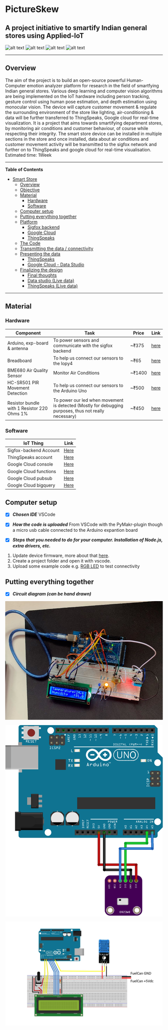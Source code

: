 
# PictureSkew
## A project initiative to smartify Indian general stores using Applied-IoT


<p float="left">
    <img src="https://i.pinimg.com/originals/c9/7b/f4/c97bf4edade6960d543bf51011234532.jpg" alt="alt text" width="110px" height="auto">
    <img src="https://hitconsultant.net/wp-content/uploads/2018/09/CareCloud-Google.png" alt="alt text" width="110px" height="auto">
    <img src="https://www.connectedfinland.fi/wp-content/uploads/2017/10/Sigfox-Logo.png" alt="alt text" width="110px" height="auto">
    <img src="https://www.iotone.com/files/vendor/logo_Thingspeak.jpg" alt="alt text" width="110x" height="auto">
</p>
 
---
## Overview
The aim of the project is to build an open-source powerful
Human-Computer emotion analyzer platform for research in the field of
smartfying Indian general stores. Various deep learning and computer
vision algorithms are being implemented on the IoT hardware including
person tracking, gesture control using human pose estimation, and depth
estimation using monocular vision. The device will capture customer
movement & regulate the surrounding environment of the store like lighting,
air-conditioning & data will be further transferred to ThingSpeaks,
Google cloud for real-time visualization. It is a project that aims towards smartifying department stores, by monitoring air conditions and customer behaviour, of course while respecting their integrity. The smart store device can be installed in multiple sections in the store and once installed, data about air conditions and customer movement activity will be transmitted to the sigfox network and further on to ThingSpeaks and google cloud for real-time visualisation.
Estimated time: 1Week

---
**Table of Contents**
- [Smart Store](#smart-store)
  - [Overview](#overview)
  - [Objective](#objective)
  - [Material](#material)
    - [Hardware](#hardware)
    - [Software](#software)
  - [Computer setup](#computer-setup)
  - [Putting everything together](#putting-everything-together)
  - [Platform](#platform)
    - [Sigfox backend](#sigfox-backend)
    - [Google Cloud](#google-cloud)
    - [ThingSpeaks](#ThingSpeaks)
  - [The Code](#the-code)
  - [Transmitting the data / connectivity](#transmitting-the-data--connectivity)
  - [Presenting the data](#presenting-the-data)
    - [ThingSpeaks](#ThingSpeaks-1)
    - [Google Cloud - Data Studio](#google-cloud---data-studio)
  - [Finalizing the design](#finalizing-the-design)
    - [Final thoughts](#final-thoughts)
    - [Data studio (Live data)](#data-studio-live-data)
    - [ThingSpeaks (Live data)](#ThingSpeaks-live-data)

---


## Material

### Hardware
| Component                    | Task             | Price  | Link
| -----------------------------| ---------------- |--------|---
| Arduino, exp-board & antenna   | To power sensors and communicate with the sigfox backend          | ~₹375   | [here](https://www.electronicscomp.com/arduino-uno-r3-compatible-best-price-india)
| Breadboard      | To help us connect our sensors to the lopy4 | ~₹65 | [here](https://www.roboelements.com/product/400-point-solderless-prototype-breadboard/)
| BME680 Air Quality Sensor      | Monitor Air Conditions | ~₹1400 | [here](https://www.amazon.in/Robocraze-BME680-Temperature-Humidity-Pressure/dp/B07WT5H63R/ref=asc_df_B07WT5H63R/?tag=googleshopdes-21&linkCode=df0&hvadid=397074532463&hvpos=&hvnetw=g&hvrand=3579343116281868515&hvpone=&hvptwo=&hvqmt=&hvdev=c&hvdvcmdl=&hvlocint=&hvlocphy=9061680&hvtargid=pla-837220458430&psc=1&ext_vrnc=hi)
| HC-SR501 PIR Movement Detection      | To help us connect our sensors to the Arduino Uno | ~₹500 | [here](https://create.arduino.cc/projecthub/electropeak/pir-motion-sensor-how-to-use-pirs-w-arduino-raspberry-pi-18d7fa)
| Resistor bundle with 1 Resistor 220 Ohms 1%      | To power our led when movement is detected (Mostly for debugging purposes, thus not really necessary) | ~₹450 | [here](https://www.amazon.in/Electronic-Components-Breadboard-transistor-components/dp/B08SR1M4CH/ref=asc_df_B08SR1M4CH/?tag=googleshopdes-21&linkCode=df0&hvadid=397081650884&hvpos=&hvnetw=g&hvrand=10282259566278470469&hvpone=&hvptwo=&hvqmt=&hvdev=c&hvdvcmdl=&hvlocint=&hvlocphy=9061680&hvtargid=pla-1169061307883&psc=1&ext_vrnc=hi)


### Software
| IoT Thing | Link   |
| --------- | ----------- |
| Sigfox-backend Account   | [Here](https://support.sigfox.com/docs/backend-user-account-creation)          |
| ThingSpeaks account      | [Here](https://thingspeak.com/login/mwa-sso/check)  |
| Google Cloud console      | [Here](https://console.cloud.google.com)  |
| Google Cloud functions    | [Here](https://cloud.google.com/functions)  |
| Google Cloud pubsub       | [Here](https://cloud.google.com/pubsub)  |
| Google Cloud bigquery     | [Here](https://cloud.google.com/bigquery)  |



## Computer setup

- [X] ***Chosen IDE***
    VSCode

- [X] ***How the code is uploaded***
    From VSCode with the PyMakr-plugin though a micro usb cable connected to the Arduino expantion board

- [X] ***Steps that you needed to do for your computer. Installation of Node.js, extra drivers, etc.***
1. Update device firmware, more about that [here](https://pypi.org/project/arduino-python3/).
2. Create a project folder and open it with vscode.
3. Upload some example code e.g. [RGB LED](https://pypi.org/project/arduino-python3/) to test connectivity


## Putting everything together

- [X] ***Circuit diagram (can be hand drawn)***

![Circuit](./Proto.jpg)

![Circruit_2](./circuit.png)

![Circruit_2](./circuit3.jpg)